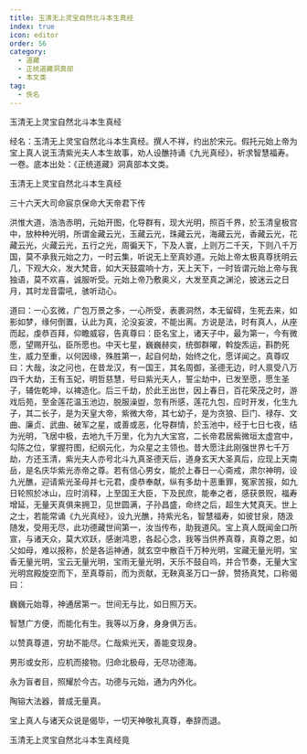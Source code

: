 ```yaml
---
title: 玉清无上灵宝自然北斗本生真经
index: true
icon: editor
order: 56
category:
  - 道藏
  - 正统道藏洞真部
  - 本文类
tag:
  - 佚名
---
```


玉清无上灵宝自然北斗本生真经  

经名：玉清无上灵宝自然北斗本生真经。撰人不祥，约出於宋元。假托元始上帝为宝上真人说玉清紫光夫人本生故事，劝人设醮持诵《九光真经》，祈求智慧福寿。一卷。底本出处：《正统道藏》洞真部本文类。  

玉清无上灵宝自然北斗本生真经  

三十六天大司命宸京保命大天帝君下传  

洪惟大道，浩浩赤明，元始开图，化导群有，现大光明，照百千界，於玉清皇极宫中，放种种光明，所谓金藏云光，玉藏云光，珠藏云光，海藏云光，香藏云光，花藏云光，火藏云光，五行之光，周徧天下，下及人寰，上则万二千天，下则八千万国，莫不承我元始之力，一时云集，听说无上至真妙道。元始上帝太极真尊抚明云几，下观大众，发大梵音，如大天鼓震响十方，天上天下，一时皆谓元始上帝与我独语，莫不欢喜，诚服听受。元始上帝乃敷奥义，大发至真之渊沦，披迷云之日月，其时龙音雷吼，骇听动心。  

道曰：一心玄微，广包万景之多，一心所受，表裹洞然，本无留碍，生死去来，如影如梦，缘何倒置，认此为真，沦没妄波，不能出离。方说是法，时有真人，从座而起，虔恭百拜，仰瞻威容，告真尊曰：臣名宝上，诸天子中，最为第一，今有微愿，望赐开弘，臣所愿也。中天七星，巍巍赫奕，统御群曜，斡旋炁运，斟酌死生，威力至重，以何因缘，殊胜第一，起自何劫，始终之化，愿详闻之。真尊叹曰：大哉，汝之问也，在昔龙汉，有一国王，其名周御，圣德无边，时人禀受八万四千大劫，王有玉妃，明哲慈慧，号曰紫光夫人，誓尘劫中，已发至愿，愿生圣子，辅佐乾坤，以裨造化。后三千劫，於此王出世，因上春日，百花荣茂之时，游戏后苑，至金莲花温玉池边，脱服澡盥，忽有所感，莲花九包，应时开发，化生九子，其二长子，是为天皇大帝，紫微大帝，其七幼子，是为贪狼、巨门、禄存、文曲、廉贞、武曲、破军之星，或善或恶，化导群情，於玉池中，经于七日七夜，结为光明，飞居中极，去地九千万里，化为九大宝宫，二长帝君居紫微垣太虚宫中，勾陈之位，掌握符图，纪纲元化，为众星之主领也。昔大愿注此刚强世界七千万劫，方还玉清，紫光夫人亦号北斗九真圣德天后，道身玄天大圣真后，应现上天南岳，是名庆华紫光赤帝之尊。若有信心男女，能於上春日一心斋戒，肃尔神明，设九光醮，迎请紫光圣母并七元君，虔恭奉献，纵有多劫十恶重罪，冤家苦报，如九日轮照於冰山，应时消释，上至国王大臣，下及民庶，能奉之者，感获景贶，福寿增延，无量天真俱来拥卫，见世圆满，子孙昌盛，命终之后，超生大梵真天。世上之士，若能常诵《九光真经》，设九光醮，持紫光名，智慧福寿，如彼甘泉，随汲随发，受用无尽，此功德藏世间第一，汝当传布，助我道风。宝上真人既闻金口所宣，与诸天众，莫大欢跃，感谢鸿恩，各起心念，我等当供养真尊，真尊之恩，如父如母，难以报称，於是各运神通，就玄空中散百千万种光明，宝藏无量光明，宝香无量光明，宝云无量光明，宝雨无量光明，天乐不鼓自呜，并合节奏，无量大宝光明宫殿旋空而下，至真尊前，而为贡献，无鞅真圣万口一辞，赞扬真梵，口称偈曰：  

巍巍元始尊，神通居第一。世间无与比，如日照万天。  

智慧广方便，而能化有生。我等以万身，身身俱万舌。  

以赞真尊道，穷劫不能尽。仁哉紫光天，善能变现身。  

男形或女形，应机而接物。归命北极母，无尽功德海。  

永为盲者目，照耀於今古。功德与元始，通为内外化。  

陶镕大法器，普成无量真。  

宝上真人与诸天众说是偈毕，一切天神敬礼真尊，奉辞而退。  

玉清无上灵宝自然北斗本生真经竟  
